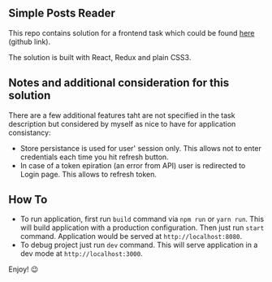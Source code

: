 ## Simple Posts Reader

This repo contains solution for a frontend task which could be found [here](https://github.com/supermetrics/react-assignment) (github link).

The solution is built with React, Redux and plain CSS3.

## Notes and additional consideration for this solution

There are a few additional features taht are not specified in the task description but considered by myself as nice to have for application consistancy:

- Store persistance is used for user' session only. This allows not to enter credentials each time you hit refresh button.
- In case of a token epiration (an error from API) user is redirected to Login page. This allows to refresh token.

## How To

- To run application, first run `build` command via `npm run` or `yarn run`. This will build application with a production configuration. Then just run `start` command. Application would be served at `http://localhost:8080`.
- To debug project just run `dev` command. This will serve application in a dev mode at `http://localhost:3000`.

Enjoy! :wink:
